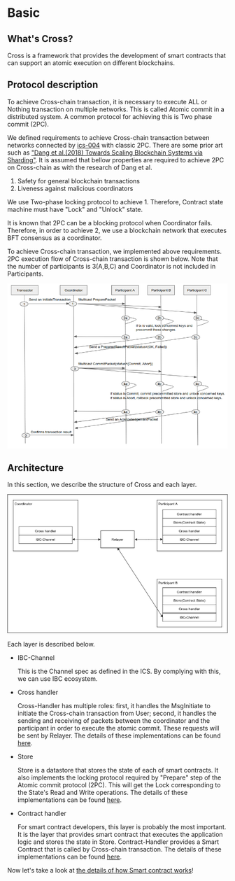 # Basic

## What's Cross?

Cross is a framework that provides the development of smart contracts that can support an atomic execution on different blockchains.

## Protocol description

To achieve Cross-chain transaction, it is necessary to execute ALL or Nothing transaction on multiple networks. This is called Atomic commit in a distributed system. A common protocol for achieving this is Two phase commit (2PC).

We defined requirements to achieve Cross-chain transaction between networks connected by [ics-004](https://github.com/cosmos/ics/tree/master/spec/ics-004-channel-and-packet-semantics) with classic 2PC. There are some prior art such as ["Dang et al.(2018) Towards Scaling Blockchain Systems via Sharding"](https://arxiv.org/abs/1804.00399). It is assumed that bellow properties are required to achieve 2PC on Cross-chain as with the research of Dang et al.

1. Safety for general blockchain transactions
2. Liveness against malicious coordinators

We use Two-phase locking protocol to achieve 1. Therefore, Contract state machine must have "Lock" and "Unlock" state.

It is known that 2PC can be a blocking protocol when Coordinator fails. Therefore, in order to achieve 2, we use a blockchain network that executes BFT consensus as a coordinator.

To achieve Cross-chain transaction, we implemented above requirements. 2PC execution flow of Cross-chain transaction is shown below. Note that the number of participants is 3(A,B,C) and Coordinator is not included in Participants.

![cross-flow](../images/packet-flow.png "cross-flow")

## Architecture

In this section, we describe the structure of Cross and each layer.

![Figure-architecture](../images/architecture.png "architecture")

Each layer is described below.

- IBC-Channel
    
    This is the Channel spec as defined in the ICS. By complying with this, we can use IBC ecosystem.

- Cross handler

    Cross-Handler has multiple roles: first, it handles the MsgInitiate to initiate the Cross-chain transaction from User; second, it handles the sending and receiving of packets between the coordinator and the participant in order to execute the atomic commit. These requests will be sent by  Relayer. The details of these implementations can be found [here](https://github.com/datachainlab/cross/blob/master/x/ibc/cross/handler.go).

- Store
    
    Store is a datastore that stores the state of each of smart contracts.
    It also implements the locking protocol required by "Prepare" step of the Atomic commit protocol (2PC). This will get the Lock corresponding to the State's Read and Write operations. The details of these implementations can be found [here](https://github.com/datachainlab/cross/tree/master/x/ibc/store/lock).

- Contract handler

    For smart contract developers, this layer is probably the most important. It is the layer that provides smart contract that executes the application logic and stores the state in Store. Contract-Handler provides a Smart Contract that is called by Cross-chain transaction. The details of these implementations can be found [here](https://github.com/datachainlab/cross/tree/master/x/ibc/contract).

Now let's take a look at [the details of how Smart contract works](./02_smart_contract.md)!

